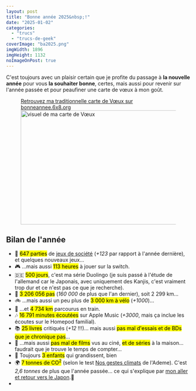 ```yaml
---
layout: post
title: "Bonne année 2025&nbsp;!"
date: "2025-01-02"
categories: 
  - "trucs"
  - "trucs-de-geek"
coverImage: "ba2025.png"
imgWidth: 1896
imgHeight: 1132
noImageOnPost: true
---
```


C'est toujours avec un plaisir certain que je profite du passage à **la nouvelle année** pour vous **la souhaiter bonne**, certes, mais aussi pour revenir sur l'année passée et pour peaufiner une carte de vœux à mon goût.

<figure class="center">
  <figcaption>
    <a href="https://bonneannee.6x8.org">Retrouvez ma traditionnelle carte de Vœux sur bonneannee.6x8.org</a>
  </figcaption>
  <a href="https://bonneannee.6x8.org"><img src="/images/2025/01/ba2024.png" alt="visuel de ma carte de Vœux" width="512" height="312"></a>
</figure>

## Bilan de l'année

- <span role="img" aria-hidden=true>🎲</span> <mark>647&nbsp;parties</mark> de <a href="/2025/01/bilan-ludique-2024/">jeux de société</a> (<em>+123</em> par rapport à l'année dernière), et quelques nouveaux jeux…
- <span role="img" aria-hidden=true>🎮</span> …mais aussi <mark>113&nbsp;heures</mark> à jouer sur la switch.
- <span role="img" aria-hidden=true>🇩🇪</span> <mark>500&nbsp;jours</mark>, c'est ma série Duolingo (je suis passé à l'étude de l'allemand car le Japonais, avec uniquement des Kanjis, c'est vraiment trop dur et ce n'est pas ce que je recherche).
- <span role="img" aria-hidden=true>🚶</span> <mark>3&nbsp;206&nbsp;056&nbsp;pas</mark> (<em>160&nbsp;000</em> de plus que l'an dernier), soit 2&nbsp;299&nbsp;<abbr>km</abbr>…
- <span role="img" aria-hidden=true>🚲</span> …mais aussi un peu plus de <mark>3&nbsp;000&nbsp;<abbr>km</abbr> à vélo</mark> (<em>+1000</em>)…
- <span role="img" aria-hidden=true>🚄</span> …et <mark>4&nbsp;734&nbsp;<abbr>km</abbr></mark> parcourus en train.
- <span role="img" aria-hidden=true>🎶</span> <mark>16&nbsp;791&nbsp;minutes écoutées</mark> sur <span lang="en">Apple Music</span> (<em>+3000</em>, mais ça inclue les écoutes sur le <span lang="en">Homepod</span> familial).
- <span role="img" aria-hidden=true>📚</span> <mark>25&nbsp;livres</mark> critiqués (<em>+12</em>&nbsp;!!!)... mais aussi <mark>pas mal d'essais et de <abbr>BDs</abbr> que je chronique pas</mark>…
- <span role="img" aria-hidden=true>🎦</span> …mais aussi <mark>pas mal de films</mark> vus au ciné, <mark>et de séries</mark> à la maison… faudrait que je trouve le temps de compter…
- <span role="img" aria-hidden=true>🧒</span> Toujours <mark>3&nbsp;enfants</mark> qui grandissent, bien
- <span role="img" aria-hidden=true>🌍</span> <mark>7 tonnes de <abbr>CO<sup>2</sup></abbr></mark> (selon le test <a href="https://nosgestesclimat.fr/simulateur/bilan">Nos gestes climats</a> de l'Ademe). C'est <em>2,6&nbsp;tonnes</em> de plus que l'année passée… ce qui s'explique par <a href="/2024/05/japan-trip/">mon aller et retour vers le Japon</a>.🚄
- 
